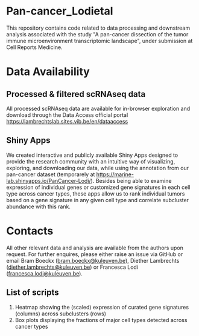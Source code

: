 # Pan-cancer_Lodietal
This repository contains code related to data processing and downstream analysis associated with the study "A pan-cancer dissection of the tumor immune microenvironment transcriptomic landscape", under submission at Cell Reports Medicine.

# Data Availability 
## Processed & filtered scRNAseq data
All processed scRNAseq data are available for in-browser exploration and download through the Data Access official portal https://lambrechtslab.sites.vib.be/en/dataaccess 

## Shiny Apps
We created interactive and publicly available Shiny Apps designed to provide the research community with an intuitive way of visualizing, exploring, and downloading our data, while using the annotation from our pan-cancer dataset (temporarely at https://marine-lab.shinyapps.io/PanCancer-Lodi/). 
Besides being able to examine expression of individual genes or customized gene signatures in each cell type across cancer types, these apps allow us to rank individual tumors based on a gene signature in any given cell type and correlate subcluster abundance with this rank.

# Contacts
All other relevant data and analysis are available from the authors upon request. For further enquires, please either raise an issue via GitHub or email Bram Boeckx (bram.boeckx@kuleuven.be), Diether Lambrechts (diether.lambrechts@kuleuven.be) or Francesca Lodi (francesca.lodi@kuleuven.be). 

## List of scripts 
1) Heatmap showing the (scaled) expression of curated gene signatures (columns) across subclusters (rows)
2) Box plots displaying the fractions of major cell types detected across cancer types
